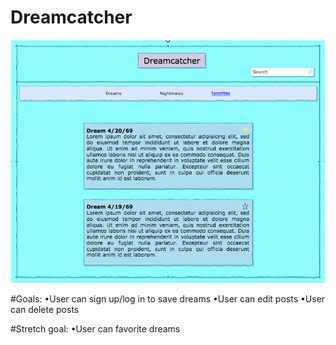 # Dreamcatcher

![Wireframe](DreamcatcherWireFrame.png)

#Goals:
•User can sign up/log in to save dreams
•User can edit posts
•User can delete posts

#Stretch goal:
•User can favorite dreams
